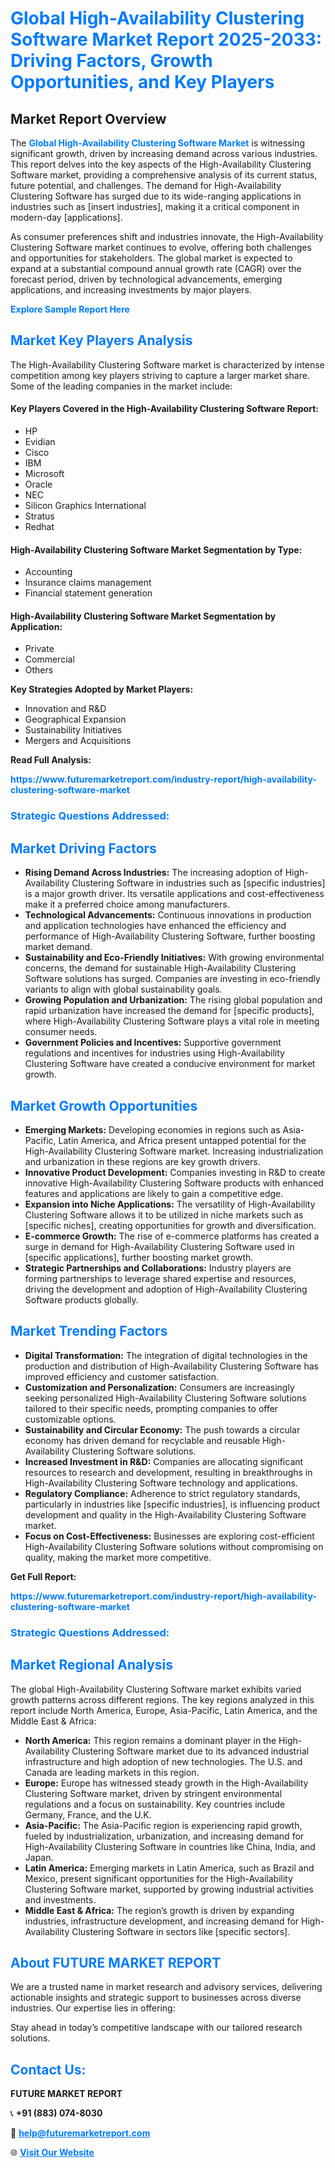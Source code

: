 <h1 style="color: #007BFF;">Global High-Availability Clustering Software Market Report 2025-2033: Driving Factors, Growth Opportunities, and Key Players</h1>

<section id="overview">
<h2>Market Report Overview</h2>
<p>The <a href="https://www.futuremarketreport.com/industry-report/high-availability-clustering-software-market" style="color: #007BFF; text-decoration: none;"><strong>Global High-Availability Clustering Software Market</strong></a> is witnessing significant growth, driven by increasing demand across various industries. This report delves into the key aspects of the High-Availability Clustering Software market, providing a comprehensive analysis of its current status, future potential, and challenges. The demand for High-Availability Clustering Software has surged due to its wide-ranging applications in industries such as [insert industries], making it a critical component in modern-day [applications].</p>
<p>As consumer preferences shift and industries innovate, the High-Availability Clustering Software market continues to evolve, offering both challenges and opportunities for stakeholders. The global market is expected to expand at a substantial compound annual growth rate (CAGR) over the forecast period, driven by technological advancements, emerging applications, and increasing investments by major players.</p>
</section>

<section id="overview">
<p><a href="https://www.futuremarketreport.com/request-sample/reportId=54917" style="color: #007BFF; text-decoration: none;"><strong>Explore Sample Report Here</strong></a></p>
</section>

<section id="key-players">
<h2 style="color: #007BFF;">Market Key Players Analysis</h2>
<p>The High-Availability Clustering Software market is characterized by intense competition among key players striving to capture a larger market share. Some of the leading companies in the market include:</p>
<h4>Key Players Covered in the High-Availability Clustering Software Report:</h4>
<ul><li>HP</li><li>Evidian</li><li>Cisco</li><li>IBM</li><li>Microsoft</li><li>Oracle</li><li>NEC</li><li>Silicon Graphics International</li><li>Stratus</li><li>Redhat</li></ul>
<h4>High-Availability Clustering Software Market Segmentation by Type:</h4>
<ul><li>Accounting</li><li>Insurance claims management</li><li>Financial statement generation</li></ul>

<h4>High-Availability Clustering Software Market Segmentation by Application:</h4>
<ul><li>Private</li><li>Commercial</li><li>Others</li></ul>
<p><strong>Key Strategies Adopted by Market Players:</strong></p>
<ul>
<li>Innovation and R&D</li>
<li>Geographical Expansion</li>
<li>Sustainability Initiatives</li>
<li>Mergers and Acquisitions</li>
</ul>
</section>

<section>
<p><strong>Read Full Analysis: </strong></p><a href="https://www.futuremarketreport.com/industry-report/high-availability-clustering-software-market" style="color: #007BFF; text-decoration: none;"><strong>https://www.futuremarketreport.com/industry-report/high-availability-clustering-software-market</strong></a>
<h3 style="color: #007BFF;">Strategic Questions Addressed:</h3>
</section>

<section id="driving-factors">
<h2 style="color: #007BFF;">Market Driving Factors</h2>
<ul>
<li><strong>Rising Demand Across Industries:</strong> The increasing adoption of High-Availability Clustering Software in industries such as [specific industries] is a major growth driver. Its versatile applications and cost-effectiveness make it a preferred choice among manufacturers.</li>
<li><strong>Technological Advancements:</strong> Continuous innovations in production and application technologies have enhanced the efficiency and performance of High-Availability Clustering Software, further boosting market demand.</li>
<li><strong>Sustainability and Eco-Friendly Initiatives:</strong> With growing environmental concerns, the demand for sustainable High-Availability Clustering Software solutions has surged. Companies are investing in eco-friendly variants to align with global sustainability goals.</li>
<li><strong>Growing Population and Urbanization:</strong> The rising global population and rapid urbanization have increased the demand for [specific products], where High-Availability Clustering Software plays a vital role in meeting consumer needs.</li>
<li><strong>Government Policies and Incentives:</strong> Supportive government regulations and incentives for industries using High-Availability Clustering Software have created a conducive environment for market growth.</li>
</ul>
</section>

<section id="growth-opportunities">
<h2 style="color: #007BFF;">Market Growth Opportunities</h2>
<ul>
<li><strong>Emerging Markets:</strong> Developing economies in regions such as Asia-Pacific, Latin America, and Africa present untapped potential for the High-Availability Clustering Software market. Increasing industrialization and urbanization in these regions are key growth drivers.</li>
<li><strong>Innovative Product Development:</strong> Companies investing in R&D to create innovative High-Availability Clustering Software products with enhanced features and applications are likely to gain a competitive edge.</li>
<li><strong>Expansion into Niche Applications:</strong> The versatility of High-Availability Clustering Software allows it to be utilized in niche markets such as [specific niches], creating opportunities for growth and diversification.</li>
<li><strong>E-commerce Growth:</strong> The rise of e-commerce platforms has created a surge in demand for High-Availability Clustering Software used in [specific applications], further boosting market growth.</li>
<li><strong>Strategic Partnerships and Collaborations:</strong> Industry players are forming partnerships to leverage shared expertise and resources, driving the development and adoption of High-Availability Clustering Software products globally.</li>
</ul>
</section>

<section id="trending-factors">
<h2 style="color: #007BFF;">Market Trending Factors</h2>
<ul>
<li><strong>Digital Transformation:</strong> The integration of digital technologies in the production and distribution of High-Availability Clustering Software has improved efficiency and customer satisfaction.</li>
<li><strong>Customization and Personalization:</strong> Consumers are increasingly seeking personalized High-Availability Clustering Software solutions tailored to their specific needs, prompting companies to offer customizable options.</li>
<li><strong>Sustainability and Circular Economy:</strong> The push towards a circular economy has driven demand for recyclable and reusable High-Availability Clustering Software solutions.</li>
<li><strong>Increased Investment in R&D:</strong> Companies are allocating significant resources to research and development, resulting in breakthroughs in High-Availability Clustering Software technology and applications.</li>
<li><strong>Regulatory Compliance:</strong> Adherence to strict regulatory standards, particularly in industries like [specific industries], is influencing product development and quality in the High-Availability Clustering Software market.</li>
<li><strong>Focus on Cost-Effectiveness:</strong> Businesses are exploring cost-efficient High-Availability Clustering Software solutions without compromising on quality, making the market more competitive.</li>
</ul>
</section>

<section>
<p><strong>Get Full Report: </strong></p><a href="https://www.futuremarketreport.com/industry-report/high-availability-clustering-software-market" style="color: #007BFF; text-decoration: none;"><strong>https://www.futuremarketreport.com/industry-report/high-availability-clustering-software-market</strong></a>
<h3 style="color: #007BFF;">Strategic Questions Addressed:</h3>
</section>


<section id="regional-analysis">
<h2 style="color: #007BFF;">Market Regional Analysis</h2>
<p>The global High-Availability Clustering Software market exhibits varied growth patterns across different regions. The key regions analyzed in this report include North America, Europe, Asia-Pacific, Latin America, and the Middle East & Africa:</p>
<ul>
<li><strong>North America:</strong> This region remains a dominant player in the High-Availability Clustering Software market due to its advanced industrial infrastructure and high adoption of new technologies. The U.S. and Canada are leading markets in this region.</li>
<li><strong>Europe:</strong> Europe has witnessed steady growth in the High-Availability Clustering Software market, driven by stringent environmental regulations and a focus on sustainability. Key countries include Germany, France, and the U.K.</li>
<li><strong>Asia-Pacific:</strong> The Asia-Pacific region is experiencing rapid growth, fueled by industrialization, urbanization, and increasing demand for High-Availability Clustering Software in countries like China, India, and Japan.</li>
<li><strong>Latin America:</strong> Emerging markets in Latin America, such as Brazil and Mexico, present significant opportunities for the High-Availability Clustering Software market, supported by growing industrial activities and investments.</li>
<li><strong>Middle East & Africa:</strong> The region’s growth is driven by expanding industries, infrastructure development, and increasing demand for High-Availability Clustering Software in sectors like [specific sectors].</li>
</ul>
</section>

<footer>
<h2 style="color: #007BFF;">About FUTURE MARKET REPORT</h2>
<p>We are a trusted name in market research and advisory services, delivering actionable insights and strategic support to businesses across diverse industries. Our expertise lies in offering:</p>

<p>Stay ahead in today’s competitive landscape with our tailored research solutions.</p>

<h2 style="color: #007BFF;">Contact Us:</h2>
<p><strong>FUTURE MARKET REPORT</strong></p>
<p>📞 <strong>+91 (883) 074-8030</strong></p>
<p>📧 <strong><a href="mailto:help@futuremarketreport.com" style="color: #007BFF;">help@futuremarketreport.com</a></strong></p>
<p>🌐 <strong><a href="https://www.futuremarketreport.com/" style="color: #007BFF;">Visit Our Website</a></strong></p>
</footer>